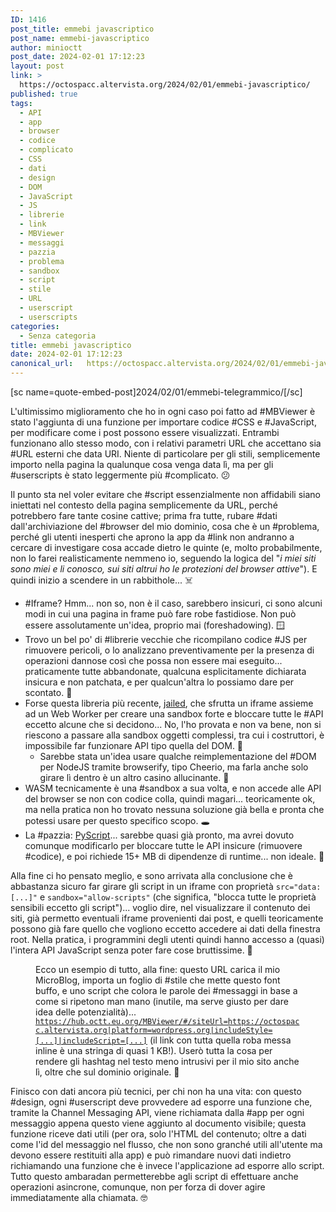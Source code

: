 ```yaml
---
ID: 1416
post_title: emmebi javascriptico
post_name: emmebi-javascriptico
author: minioctt
post_date: 2024-02-01 17:12:23
layout: post
link: >
  https://octospacc.altervista.org/2024/02/01/emmebi-javascriptico/
published: true
tags:
  - API
  - app
  - browser
  - codice
  - complicato
  - CSS
  - dati
  - design
  - DOM
  - JavaScript
  - JS
  - librerie
  - link
  - MBViewer
  - messaggi
  - pazzia
  - problema
  - sandbox
  - script
  - stile
  - URL
  - userscript
  - userscripts
categories:
  - Senza categoria
title: emmebi javascriptico
date: 2024-02-01 17:12:23
canonical_url:   https://octospacc.altervista.org/2024/02/01/emmebi-javascriptico/
---
```

<!-- wp:paragraph -->
<p>[sc name=quote-embed-post]2024/02/01/emmebi-telegrammico/[/sc]</p>
<!-- /wp:paragraph -->

<!-- wp:paragraph -->
<p>L'ultimissimo miglioramento che ho in ogni caso poi fatto ad #MBViewer è stato l'aggiunta di una funzione per importare codice #CSS e #JavaScript, per modificare come i post possono essere visualizzati. Entrambi funzionano allo stesso modo, con i relativi parametri URL che accettano sia #URL esterni che data URI. Niente di particolare per gli stili, semplicemente importo nella pagina la qualunque cosa venga data lì, ma per gli #userscripts è stato leggermente più #complicato. 😕️</p>
<!-- /wp:paragraph -->

<!-- wp:paragraph -->
<p>Il punto sta nel voler evitare che #script essenzialmente non affidabili siano iniettati nel contesto della pagina semplicemente da URL, perché potrebbero fare tante cosine cattive; prima fra tutte, rubare #dati dall'archiviazione del #browser del mio dominio, cosa che è un #problema, perché gli utenti inesperti che aprono la app da #link non andranno a cercare di investigare cosa accade dietro le quinte (e, molto probabilmente, non lo farei realisticamente nemmeno io, seguendo la logica del "<em>i miei siti sono miei e li conosco, sui siti altrui ho le protezioni del browser attive</em>"). E quindi inizio a scendere in un rabbithole... ☠️</p>
<!-- /wp:paragraph -->

<!-- wp:list -->
<ul><!-- wp:list-item -->
<li>#Iframe? Hmm... non so, non è il caso, sarebbero insicuri, ci sono alcuni modi in cui una pagina in frame può fare robe fastidiose. Non può essere assolutamente un'idea, proprio mai (foreshadowing). 🪟️</li>
<!-- /wp:list-item -->

<!-- wp:list-item -->
<li>Trovo un bel po' di #librerie vecchie che ricompilano codice #JS per rimuovere pericoli, o lo analizzano preventivamente per la presenza di operazioni dannose così che possa non essere mai eseguito... praticamente tutte abbandonate, qualcuna esplicitamente dichiarata insicura e non patchata, e per qualcun'altra lo possiamo dare per scontato. 🐛️</li>
<!-- /wp:list-item -->

<!-- wp:list-item -->
<li>Forse questa libreria più recente, <a href="https://github.com/asvd/jailed">jailed</a>, che sfrutta un iframe assieme ad un Web Worker per creare una sandbox forte e bloccare tutte le #API eccetto alcune che si decidono... No, l'ho provata e non va bene, non si riescono a passare alla sandbox oggetti complessi, tra cui i costruttori, è impossibile far funzionare API tipo quella del DOM. 🚧️<!-- wp:list -->
<ul><!-- wp:list-item -->
<li>Sarebbe stata un'idea usare qualche reimplementazione del #DOM per NodeJS tramite browserify, tipo Cheerio, ma farla anche solo girare lì dentro è un altro casino allucinante. 🥴️</li>
<!-- /wp:list-item --></ul>
<!-- /wp:list --></li>
<!-- /wp:list-item -->

<!-- wp:list-item -->
<li>WASM tecnicamente è una #sandbox a sua volta, e non accede alle API del browser se non con codice colla, quindi magari... teoricamente ok, ma nella pratica non ho trovato nessuna soluzione già bella e pronta che potessi usare per questo specifico scopo. 🕳️</li>
<!-- /wp:list-item -->

<!-- wp:list-item -->
<li>La #pazzia: <a href="https://pyscript.net/">PyScript</a>... sarebbe quasi già pronto, ma avrei dovuto comunque modificarlo per bloccare tutte le API insicure (rimuovere #codice), e poi richiede 15+ MB di dipendenze di runtime... non ideale. 🗿️</li>
<!-- /wp:list-item --></ul>
<!-- /wp:list -->

<!-- wp:paragraph -->
<p>Alla fine ci ho pensato meglio, e sono arrivata alla conclusione che è abbastanza sicuro far girare gli script in un iframe con proprietà <code>src="data:[...]"</code> e <code>sandbox="allow-scripts"</code> (che significa, "blocca tutte le proprietà sensibili eccetto gli script")... voglio dire, nel visualizzare il contenuto dei siti, già permetto eventuali iframe provenienti dai post, e quelli teoricamente possono già fare quello che vogliono eccetto accedere ai dati della finestra root. Nella pratica, i programmini degli utenti quindi hanno accesso a (quasi) l'intera API JavaScript senza poter fare cose bruttissime. 🎉️</p>
<!-- /wp:paragraph -->

<!-- wp:paragraph -->
<p></p>
<!-- /wp:paragraph -->

<!-- wp:image {"id":1434,"sizeSlug":"full","linkDestination":"none"} -->
<figure class="wp-block-image size-full"><img src="{{site.cdnurl}}/assets/uploads/2024/02/image.png" alt="" class="wp-image-1434"/><figcaption class="wp-element-caption">Ecco un esempio di tutto, alla fine: questo URL carica il mio MicroBlog, importa un foglio di #stile che mette questo font buffo, e uno script che colora le parole dei #messaggi in base a come si ripetono man mano (inutile, ma serve giusto per dare idea delle potenzialità)... <code><a href="https://hub.octt.eu.org/MBViewer/#/siteUrl=https://octospacc.altervista.org|platform=wordpress.org|includeStyle=data:text/css;utf8,@import%20url('https://fonts.googleapis.com/css2?family=Single+Day&amp;display=swap');.MbPost{font-family:'Single%20Day',cursive;}|includeScript=data:text/javascript;utf8,function%20MbViewerFunction(data){const%20dom=new%20DOMParser().parseFromString(data.html,'text/html').body;const%20tokens=dom.textContent.split('%20');const%20words={};for(const%20i%20in%20tokens){const%20word%20=%20tokens[i];if(words[word])words[word]++;else%20words[word]=1;tokens[i]=%60%3Cspan%20style='color:${atob('Iw==')}${[0,'b58900','cb4b16','dc322f','d33682','6c71c4','268bd2','2aa198','859900'][words[word]]};'%3E${word}%3C/span%3E%60}data.html=tokens.join('%20').replaceAll('\n\n','%3Cbr%3E');for(const%20img%20of%20dom.querySelectorAll('img'))data.html+=img.outerHTML;MbViewerReturn(data)}">https://hub.octt.eu.org/MBViewer/#/siteUrl=https://octospacc.altervista.org|platform=wordpress.org|includeStyle=[...]|includeScript=[...]</a></code> (il link con tutta quella roba messa inline è una stringa di quasi 1 KB!). Userò tutta la cosa per rendere gli hashtag nel testo meno intrusivi per il mio sito anche lì, oltre che sul dominio originale. 👋️</figcaption></figure>
<!-- /wp:image -->

<!-- wp:paragraph -->
<p></p>
<!-- /wp:paragraph -->

<!-- wp:paragraph -->
<p>Finisco con dati ancora più tecnici, per chi non ha una vita: con questo #design, ogni #userscript deve provvedere ad esporre una funzione che, tramite la Channel Messaging API, viene richiamata dalla #app per ogni messaggio appena questo viene aggiunto al documento visibile; questa funzione riceve dati utili (per ora, solo l'HTML del contenuto; oltre a dati come l'id del messaggio nel flusso, che non sono granché utili all'utente ma devono essere restituiti alla app) e può rimandare nuovi dati indietro richiamando una funzione che è invece l'applicazione ad esporre allo script. Tutto questo ambaradan permetterebbe agli script di effettuare anche operazioni asincrone, comunque, non per forza di dover agire immediatamente alla chiamata. 🤓️</p>
<!-- /wp:paragraph -->
